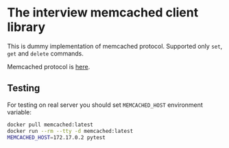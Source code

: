 # The interview memcached client library

This is dummy implementation of memcached protocol. Supported only `set`, `get`
and `delete` commands.

Memcached protocol is
[here](https://github.com/memcached/memcached/blob/master/doc/protocol.txt).

## Testing

For testing on real server you should set `MEMCACHED_HOST` environment variable:

```bash
docker pull memcached:latest
docker run --rm --tty -d memcached:latest
MEMCACHED_HOST=172.17.0.2 pytest
```
